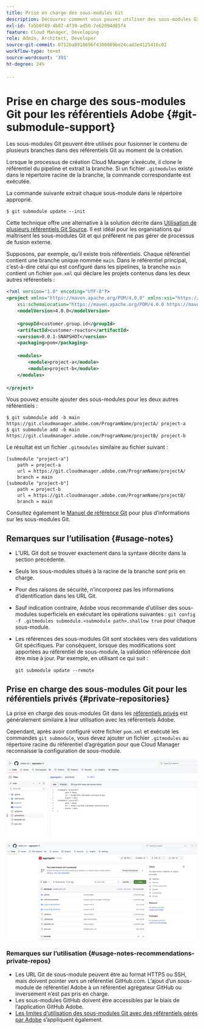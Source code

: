 ```yaml
---
title: Prise en charge des sous-modules Git
description: Découvrez comment vous pouvez utiliser des sous-modules Git pour fusionner le contenu de plusieurs branches dans des référentiels Git lors de la création.
exl-id: fa5b0f49-4b87-4f39-ad50-7e62094d85f4
feature: Cloud Manager, Developing
role: Admin, Architect, Developer
source-git-commit: 0712ba8918696f4300089be24cad3e4125416c02
workflow-type: tm+mt
source-wordcount: '391'
ht-degree: 24%

---
```


# Prise en charge des sous-modules Git pour les référentiels Adobe {#git-submodule-support}

Les sous-modules Git peuvent être utilisés pour fusionner le contenu de plusieurs branches dans des référentiels Git au moment de la création.

Lorsque le processus de création Cloud Manager s’exécute, il clone le référentiel du pipeline et extrait la branche. Si un fichier `.gitmodules` existe dans le répertoire racine de la branche, la commande correspondante est exécutée.

La commande suivante extrait chaque sous-module dans le répertoire approprié.

```
$ git submodule update --init
```

Cette technique offre une alternative à la solution décrite dans [Utilisation de plusieurs référentiels Git Source](/help/implementing/cloud-manager/managing-code/working-with-multiple-source-git-repositories.md). Il est idéal pour les organisations qui maîtrisent les sous-modules Git et qui préfèrent ne pas gérer de processus de fusion externe.

Supposons, par exemple, qu’il existe trois référentiels. Chaque référentiel contient une branche unique nommée `main`. Dans le référentiel principal, c’est-à-dire celui qui est configuré dans les pipelines, la branche `main` contient un fichier `pom.xml` qui déclare les projets contenus dans les deux autres référentiels :

```xml
<?xml version="1.0" encoding="UTF-8"?>
<project xmlns="https://maven.apache.org/POM/4.0.0" xmlns:xsi="https://www.w3.org/2001/XMLSchema-instance"
    xsi:schemaLocation="https://maven.apache.org/POM/4.0.0 https://maven.apache.org/maven-v4_0_0.xsd">
    <modelVersion>4.0.0</modelVersion>
   
    <groupId>customer.group.id</groupId>
    <artifactId>customer-reactor</artifactId>
    <version>0.0.1-SNAPSHOT</version>
    <packaging>pom</packaging>
   
    <modules>
        <module>project-a</module>
        <module>project-b</module>
    </modules>
   
</project>
```

Vous pouvez ensuite ajouter des sous-modules pour les deux autres référentiels :

```shell
$ git submodule add -b main https://git.cloudmanager.adobe.com/ProgramName/projectA/ project-a
$ git submodule add -b main https://git.cloudmanager.adobe.com/ProgramName/projectB/ project-b
```

Le résultat est un fichier `.gitmodules` similaire au fichier suivant :

```text
[submodule "project-a"]
    path = project-a
    url = https://git.cloudmanager.adobe.com/ProgramName/projectA/
    branch = main
[submodule "project-b"]
    path = project-b
    url = https://git.cloudmanager.adobe.com/ProgramName/projectB/
    branch = main
```

Consultez également le [Manuel de référence Git](https://git-scm.com/book/fr/v2/Git-Tools-Submodules) pour plus d’informations sur les sous-modules Git.

## Remarques sur l’utilisation {#usage-notes}

* L’URL Git doit se trouver exactement dans la syntaxe décrite dans la section précédente.
* Seuls les sous-modules situés à la racine de la branche sont pris en charge.
* Pour des raisons de sécurité, n’incorporez pas les informations d’identification dans les URL Git.
* Sauf indication contraire, Adobe vous recommande d’utiliser des sous-modules superficiels en exécutant les opérations suivantes :
  `git config -f .gitmodules submodule.<submodule path>.shallow true` pour chaque sous-module.
* Les références des sous-modules Git sont stockées vers des validations Git spécifiques. Par conséquent, lorsque des modifications sont apportées au référentiel de sous-module, la validation référencée doit être mise à jour.
Par exemple, en utilisant ce qui suit :

  `git submodule update --remote`

## Prise en charge des sous-modules Git pour les référentiels privés {#private-repositories}

La prise en charge des sous-modules Git dans les [référentiels privés](private-repositories.md) est généralement similaire à leur utilisation avec les référentiels Adobe.

Cependant, après avoir configuré votre fichier `pom.xml` et exécuté les commandes `git submodule`, vous devez ajouter un fichier `.gitmodules` au répertoire racine du référentiel d’agrégation pour que Cloud Manager reconnaisse la configuration de sous-module.

![fichier .gitmodules](assets/gitmodules.png)

![Agrégateur](assets/aggregator.png)

### Remarques sur l’utilisation {#usage-notes-recommendations-private-repos}

* Les URL Git de sous-module peuvent être au format HTTPS ou SSH, mais doivent pointer vers un référentiel GitHub.com. L’ajout d’un sous-module de référentiel Adobe à un référentiel agrégateur GitHub ou inversement n’est pas pris en charge.
* Les sous-modules GitHub doivent être accessibles par le biais de l’application GitHub Adobe.
* [Les limites d’utilisation des sous-modules Git avec des référentiels gérés par Adobe](#limitations-recommendations) s’appliquent également.
